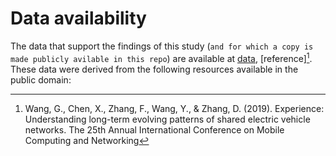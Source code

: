 # Data availability
The data that support the findings of this study (`and for which a copy is made publicly avilable in this repo`) are  available  at [data](https://guangwang.me/#/data),  [reference][^1]. These data were derived from the following resources available in the public domain: []()

[^1]: Wang, G., Chen, X., Zhang, F., Wang, Y., & Zhang, D. (2019). Experience: Understanding long-term evolving patterns of shared electric vehicle networks. The 25th Annual International Conference on Mobile Computing and Networking
